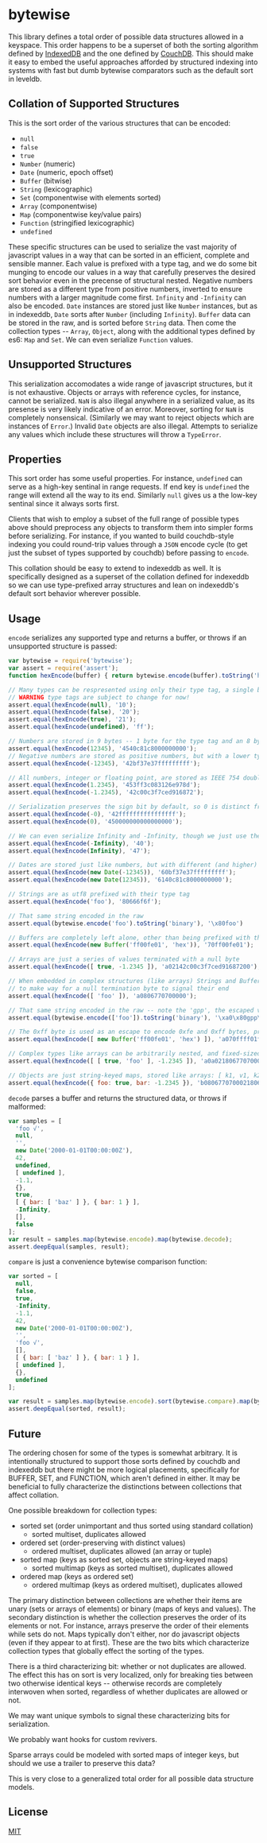 bytewise
========

This library defines a total order of possible data structures allowed in a keyspace. This order happens to be a superset of both the sorting algorithm defined by [IndexedDB](http://www.w3.org/TR/IndexedDB/#key-construct) and the one defined by [CouchDB](http://wiki.apache.org/couchdb/View_collation). This should make it easy to embed the useful approaches afforded by structured indexing into systems with fast but dumb bytewise comparators such as the default sort in leveldb.


## Collation of Supported Structures

This is the sort order of the various structures that can be encoded:

* `null`
* `false`
* `true`
* `Number` (numeric)
* `Date` (numeric, epoch offset)
* `Buffer` (bitwise)
* `String` (lexicographic)
* `Set` (componentwise with elements sorted)
* `Array` (componentwise)
* `Map` (componentwise key/value pairs)
* `Function` (stringified lexicographic)
* `undefined`


These specific structures can be used to serialize the vast majority of javascript values in a way that can be sorted in an efficient, complete and sensible manner. Each value is prefixed with a type tag, and we do some bit munging to encode our values in a way that carefully preserves the desired sort behavior even in the precense of structural nested. Negative numbers are stored as a different type from positive numbers, inverted to ensure numbers with a larger magnitude come first. `Infinity` and `-Infinity` can also be encoded. `Date` instances are stored just like `Number` instances, but as in indexeddb, `Date` sorts after `Number` (including `Infinity`). `Buffer` data can be stored in the raw, and is sorted before `String` data. Then come the collection types -- `Array`, `Object`, along with the additional types defined by es6: `Map` and `Set`. We can even serialize `Function` values.


## Unsupported Structures

This serialization accomodates a wide range of javascript structures, but it is not exhaustive. Objects or arrays with reference cycles, for instance, cannot be serialized. `NaN` is also illegal anywhere in a serialized value, as its presense is very likely indicative of an error. Moreover, sorting for `NaN` is completely nonsensical. (Similarly we may want to reject objects which are instances of `Error`.) Invalid `Date` objects are also illegal. Attempts to serialize any values which include these structures will throw a `TypeError`.


## Properties

This sort order has some useful properties. For instance, `undefined` can serve as a high-key sentinal in range requests. If end key is `undefined` the range will extend all the way to its end. Similarly `null` gives us a the low-key sentinal since it always sorts first.

Clients that wish to employ a subset of the full range of possible types above should preprocess any objects to transform them into simpler forms before serializing. For instance, if you wanted to build couchdb-style indexing you could round-trip values through a `JSON` encode cycle (to get just the subset of types supported by couchdb) before passing to `encode`.

This collation should be easy to extend to indexeddb as well. It is specifically designed as a superset of the collation defined for indexeddb so we can use type-prefixed array structures and lean on indexeddb's default sort behavior wherever possible.


## Usage

`encode` serializes any supported type and returns a buffer, or throws if an unsupported structure is passed:
  
  ``` js
  var bytewise = require('bytewise');
  var assert = require('assert');
  function hexEncode(buffer) { return bytewise.encode(buffer).toString('hex') }

  // Many types can be respresented using only their type tag, a single byte
  // WARNING type tags are subject to change for now!
  assert.equal(hexEncode(null), '10');
  assert.equal(hexEncode(false), '20');
  assert.equal(hexEncode(true), '21');
  assert.equal(hexEncode(undefined), 'ff');

  // Numbers are stored in 9 bytes -- 1 byte for the type tag and an 8 byte float
  assert.equal(hexEncode(12345), '4540c81c8000000000');
  // Negative numbers are stored as positive numbers, but with a lower type tag and their bits inverted
  assert.equal(hexEncode(-12345), '42bf37e37fffffffff');

  // All numbers, integer or floating point, are stored as IEEE 754 doubles
  assert.equal(hexEncode(1.2345), '453ff3c083126e978d');
  assert.equal(hexEncode(-1.2345), '42c00c3f7ced916872');

  // Serialization preserves the sign bit by default, so 0 is distinct from (but directly adjecent to) -0
  assert.equal(hexEncode(-0), '42ffffffffffffffff');
  assert.equal(hexEncode(0), '450000000000000000');

  // We can even serialize Infinity and -Infinity, though we just use their type tag
  assert.equal(hexEncode(-Infinity), '40');
  assert.equal(hexEncode(Infinity), '47');

  // Dates are stored just like numbers, but with different (and higher) type tags
  assert.equal(hexEncode(new Date(-12345)), '60bf37e37fffffffff');
  assert.equal(hexEncode(new Date(12345)), '6140c81c8000000000');

  // Strings are as utf8 prefixed with their type tag
  assert.equal(hexEncode('foo'), '80666f6f');

  // That same string encoded in the raw
  assert.equal(bytewise.encode('foo').toString('binary'), '\x80foo')

  // Buffers are completely left alone, other than being prefixed with their type tag
  assert.equal(hexEncode(new Buffer('ff00fe01', 'hex')), '70ff00fe01');

  // Arrays are just a series of values terminated with a null byte
  assert.equal(hexEncode([ true, -1.2345 ]), 'a02142c00c3f7ced91687200');

  // When embedded in complex structures (like arrays) Strings and Buffers have their bytes shifted
  // to make way for a null termination byte to signal their end
  assert.equal(hexEncode([ 'foo' ]), 'a0806770700000');

  // That same string encoded in the raw -- note the 'gpp', the escaped version of 'foo'
  assert.equal(bytewise.encode(['foo']).toString('binary'), '\xa0\x80gpp\x00\x00')

  // The 0xff byte is used as an escape to encode 0xfe and 0xff bytes, preserving the correct collation
  assert.equal(hexEncode([ new Buffer('ff00fe01', 'hex') ]), 'a070ffff01fffe020000');

  // Complex types like arrays can be arbitrarily nested, and fixed-sized types will never need a terminating byte
  assert.equal(hexEncode([ [ true, 'foo' ], -1.2345 ]), 'a0a02180677070000042c00c3f7ced91687200');

  // Objects are just string-keyed maps, stored like arrays: [ k1, v1, k2, v2, ... ]
  assert.equal(hexEncode({ foo: true, bar: -1.2345 }), 'b0806770700021806362730042c00c3f7ced91687200');
  ```


`decode` parses a buffer and returns the structured data, or throws if malformed:
  
  ``` js
  var samples = [
    'foo √',
    null,
    '',
    new Date('2000-01-01T00:00:00Z'),
    42,
    undefined,
    [ undefined ],
    -1.1,
    {},
    true,
    [ { bar: [ 'baz' ] }, { bar: 1 } ],
    -Infinity,
    [],
    false
  ];
  var result = samples.map(bytewise.encode).map(bytewise.decode);
  assert.deepEqual(samples, result);
  ```


`compare` is just a convenience bytewise comparison function:

  ``` js
  var sorted = [
    null,
    false,
    true,
    -Infinity,
    -1.1,
    42,
    new Date('2000-01-01T00:00:00Z'),
    '',
    'foo √',
    [],
    [ { bar: [ 'baz' ] }, { bar: 1 } ],
    [ undefined ],
    {},
    undefined
  ];

  var result = samples.map(bytewise.encode).sort(bytewise.compare).map(bytewise.decode);
  assert.deepEqual(sorted, result);
  ```


## Future

The ordering chosen for some of the types is somewhat arbitrary. It is intentionally structured to support those sorts defined by couchdb and indexeddb but there might be more logical placements, specifically for BUFFER, SET, and FUNCTION, which aren't defined in either. It may be beneficial to fully characterize the distinctions between collections that affect collation.
  
One possible breakdown for collection types:

* sorted set (order unimportant and thus sorted using standard collation)
  * sorted multiset, duplicates allowed
* ordered set (order-preserving with distinct values)
  * ordered multiset, duplicates allowed (an array or tuple)
* sorted map (keys as sorted set, objects are string-keyed maps)
  * sorted multimap (keys as sorted multiset), duplicates allowed
* ordered map (keys as ordered set)
  * ordered multimap (keys as ordered multiset), duplicates allowed

The primary distinction between collections are whether their items are unary (sets or arrays of elements) or binary (maps of keys and values). The secondary distinction is whether the collection preserves the order of its elements or not. For instance, arrays preserve the order of their elements while sets do not. Maps typically don't either, nor do javascript objects (even if they appear to at first). These are the two bits which characterize collection types that globally effect the sorting of the types.

There is a third characterizing bit: whether or not duplicates are allowed. The effect this has on sort is very localized, only for breaking ties between two otherwise identical keys -- otherwise records are completely interwoven when sorted, regardless of whether duplicates are allowed or not.

We may want unique symbols to signal these characterizing bits for serialization.

We probably want hooks for custom revivers.

Sparse arrays could be modeled with sorted maps of integer keys, but should we use a trailer to preserve this data?

This is very close to a generalized total order for all possible data structure models.


## License

[MIT](http://deanlandolt.mit-license.org/)
